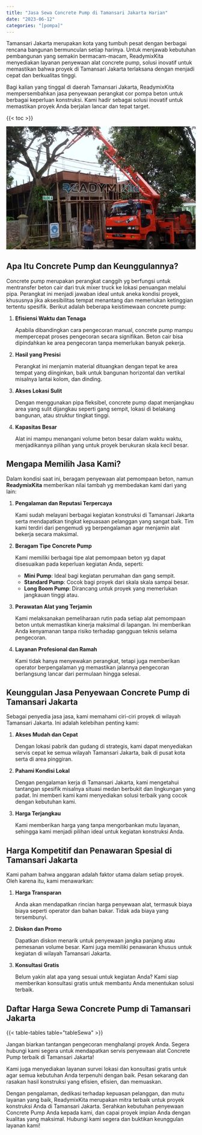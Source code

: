 ```yaml
---
title: "Jasa Sewa Concrete Pump di Tamansari Jakarta Harian"
date: "2023-06-12"
categories: "[pompa]"
---
```


Tamansari Jakarta merupakan kota yang tumbuh pesat dengan berbagai rencana bangunan bermunculan setiap harinya. Untuk menjawab kebutuhan pembangunan yang semakin bermacam-macam, ReadymixKita menyediakan layanan penyewaan alat concrete pump, solusi inovatif untuk memastikan bahwa proyek di Tamansari Jakarta terlaksana dengan menjadi cepat dan berkualitas tinggi.

Bagi kalian yang tinggal di daerah Tamansari Jakarta, ReadymixKita mempersembahkan jasa penyewaan perangkat cor pompa beton untuk berbagai keperluan konstruksi. Kami hadir sebagai solusi inovatif untuk memastikan proyek Anda berjalan lancar dan tepat target.

{{< toc >}}

![Jasa Sewa Concrete Pump di Tamansari Jakarta Harian](/images/pompa/sewa-pompa-17.jpg)

## Apa Itu Concrete Pump dan Keunggulannya?

Concrete pump merupakan perangkat canggih yg berfungsi untuk mentransfer beton cair dari truk mixer truck ke lokasi penuangan melalui pipa. Perangkat ini menjadi jawaban ideal untuk aneka kondisi proyek, khususnya jika aksesibilitas tempat menantang dan memerlukan ketinggian tertentu spesifik. Berikut adalah beberapa keistimewaan concrete pump:

1. **Efisiensi Waktu dan Tenaga**

   Apabila dibandingkan cara pengecoran manual, concrete pump mampu mempercepat proses pengecoran secara signifikan. Beton cair bisa dipindahkan ke area pengecoran tanpa memerlukan banyak pekerja.

2. **Hasil yang Presisi**

   Perangkat ini menjamin material dituangkan dengan tepat ke area tempat yang diinginkan, baik untuk bangunan horizontal dan vertikal misalnya lantai kolom, dan dinding.

3. **Akses Lokasi Sulit**

   Dengan menggunakan pipa fleksibel, concrete pump dapat menjangkau area yang sulit dijangkau seperti gang sempit, lokasi di belakang bangunan, atau struktur tingkat tinggi.

4. **Kapasitas Besar**

   Alat ini mampu menangani volume beton besar dalam waktu waktu, menjadikannya pilihan yang untuk proyek berukuran skala kecil besar.

## Mengapa Memilih Jasa Kami?

Dalam kondisi saat ini, beragam penyewaan alat pemompaan beton, namun **ReadymixKita** memberikan nilai tambah yg membedakan kami dari yang lain:

1. **Pengalaman dan Reputasi Terpercaya**

   Kami sudah melayani berbagai kegiatan konstruksi di Tamansari Jakarta serta mendapatkan tingkat kepuasaan pelanggan yang sangat baik. Tim kami terdiri dari pengemudi yg berpengalaman agar menjamin alat bekerja secara maksimal.

2. **Beragam Tipe Concrete Pump**

   Kami memiliki berbagai tipe alat pemompaan beton yg dapat disesuaikan pada keperluan kegiatan Anda, seperti:
   - **Mini Pump**: Ideal bagi kegiatan perumahan dan gang sempit.
   - **Standard Pump**: Cocok bagi proyek dari skala skala sampai besar.
   - **Long Boom Pump**: Dirancang untuk proyek yang memerlukan jangkauan tinggi atau.

3. **Perawatan Alat yang Terjamin**

   Kami melaksanakan pemeliharaan rutin pada setiap alat pemompaan beton untuk memastikan kinerja maksimal di lapangan. Ini memberikan Anda kenyamanan tanpa risiko terhadap gangguan teknis selama pengecoran.

4. **Layanan Profesional dan Ramah**

   Kami tidak hanya menyewakan perangkat, tetapi juga memberikan operator berpengalaman yg memastikan jalannya pengecoran berlangsung lancar dari permulaan hingga selesai.

## Keunggulan Jasa Penyewaan Concrete Pump di Tamansari Jakarta

Sebagai penyedia jasa jasa, kami memahami ciri-ciri proyek di wilayah Tamansari Jakarta. Ini adalah kelebihan penting kami:

1. **Akses Mudah dan Cepat**

   Dengan lokasi pabrik dan gudang di strategis, kami dapat menyediakan servis cepat ke semua wilayah Tamansari Jakarta, baik di pusat kota serta di area pinggiran.

2. **Pahami Kondisi Lokal**

   Dengan pengalaman kerja di Tamansari Jakarta, kami mengetahui tantangan spesifik misalnya situasi medan berbukit dan lingkungan yang padat. Ini memberi kami kami menyediakan solusi terbaik yang cocok dengan kebutuhan kami.

3. **Harga Terjangkau**

   Kami memberikan harga yang tanpa mengorbankan mutu layanan, sehingga kami menjadi pilihan ideal untuk kegiatan konstruksi Anda.

## Harga Kompetitif dan Penawaran Spesial di Tamansari Jakarta

Kami paham bahwa anggaran adalah faktor utama dalam setiap proyek. Oleh karena itu, kami menawarkan:

1. **Harga Transparan**

   Anda akan mendapatkan rincian harga penyewaan alat, termasuk biaya biaya seperti operator dan bahan bakar. Tidak ada biaya yang tersembunyi.

2. **Diskon dan Promo**

   Dapatkan diskon menarik untuk penyewaan jangka panjang atau pemesanan volume besar. Kami juga memiliki penawaran khusus untuk kegiatan di wilayah Tamansari Jakarta.

3. **Konsultasi Gratis**

   Belum yakin alat apa yang sesuai untuk kegiatan Anda? Kami siap memberikan konsultasi gratis untuk membantu Anda menentukan solusi terbaik.

## Daftar Harga Sewa Concrete Pump di Tamansari Jakarta

{{< table-tables table="tableSewa" >}}

Jangan biarkan tantangan pengecoran menghalangi proyek Anda. Segera hubungi kami segera untuk mendapatkan servis penyewaan alat Concrete Pump terbaik di Tamansari Jakarta!

Kami juga menyediakan layanan survei lokasi dan konsultasi gratis untuk agar semua kebutuhan Anda terpenuhi dengan baik. Pesan sekarang dan rasakan hasil konstruksi yang efisien, efisien, dan memuaskan.

Dengan pengalaman, dedikasi terhadap kepuasan pelanggan, dan mutu layanan yang baik, ReadymixKita merupakan mitra terbaik untuk proyek konstruksi Anda di Tamansari Jakarta. Serahkan kebutuhan penyewaan Concrete Pump Anda kepada kami, dan capai proyek impian Anda dengan kualitas yang maksimal. Hubungi kami segera dan buktikan keunggulan layanan kami!